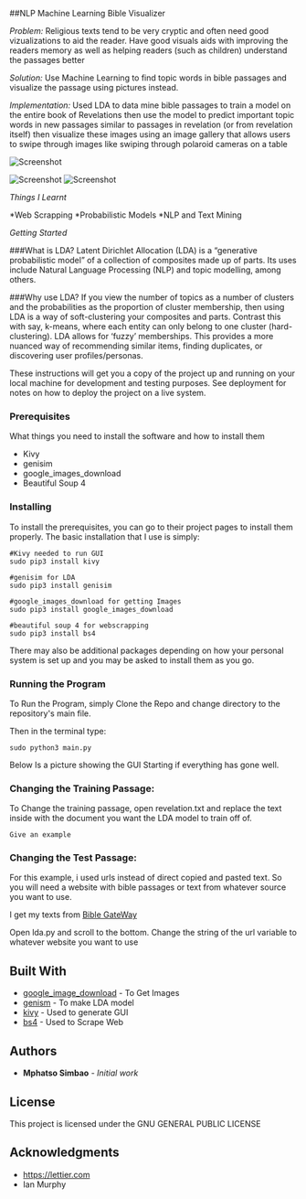 ##NLP Machine Learning Bible Visualizer

*Problem:*
Religious texts tend to be very cryptic and often need good vizualizations to aid the reader. Have good visuals aids with improving the readers memory as well as helping readers (such as children) understand the passages better

*Solution:*
Use Machine Learning to find topic words in bible passages and visualize the passage using pictures instead.

*Implementation:*
Used LDA to data mine bible passages to train a model on the entire book of Revelations then use the model to predict important topic words in new
passages similar to passages in revelation (or from revelation itself) then visualize these images using an image gallery that allows users
to swipe through images like swiping through polaroid cameras on a table

![Screenshot](https://github.com/msimbao/bible_lda_visualizer/blob/master/screen.gif)

![Screenshot](https://github.com/msimbao/bible_lda_visualizer/blob/master/Screen1.png)
![Screenshot](https://github.com/msimbao/bible_lda_visualizer/blob/master/Screen2.png)

*Things I Learnt*

*Web Scrapping
*Probabilistic Models
*NLP and Text Mining

*Getting Started*

###What is LDA?
Latent Dirichlet Allocation (LDA) is a “generative probabilistic model” of a collection of composites made up of parts. Its uses include Natural Language Processing (NLP) and topic modelling, among others.

###Why use LDA?
If you view the number of topics as a number of clusters and the probabilities as the proportion of cluster membership, then using LDA is a way of soft-clustering your composites and parts.
Contrast this with say, k-means, where each entity can only belong to one cluster (hard-clustering). LDA allows for ‘fuzzy’ memberships. This provides a more nuanced way of recommending similar items, finding duplicates, or discovering user profiles/personas.

These instructions will get you a copy of the project up and running on your local machine for development and testing purposes. See deployment for notes on how to deploy the project on a live system.

### Prerequisites

What things you need to install the software and how to install them

* Kivy
* genisim
* google_images_download
* Beautiful Soup 4

### Installing

To install the prerequisites, you can go to their project pages to install them properly. The basic installation that I use is simply:

```
#Kivy needed to run GUI
sudo pip3 install kivy

#genisim for LDA
sudo pip3 install genisim

#google_images_download for getting Images
sudo pip3 install google_images_download

#beautiful soup 4 for webscrapping
sudo pip3 install bs4
```

There may also be additional packages depending on how your personal system is set up and you may be asked to install them as you go.

### Running the Program

To Run the Program, simply Clone the Repo and change directory to the repository's main file.

Then in the terminal type:

```
sudo python3 main.py
```

Below Is a picture showing the GUI Starting if everything has gone well.


### Changing the Training Passage:

To Change the training passage, open revelation.txt and replace the text inside with the document you want the LDA model to train off of.

```
Give an example
```
### Changing the Test Passage:

For this example, i used urls instead of direct copied and pasted text. So you will need a website with bible passages or 
text from whatever source you want to use.

I get my texts from [Bible GateWay](https://www.biblegateway.com/passage/?search=Revelation+11&version=NIV)

Open lda.py and scroll to the bottom. Change the string of the url variable to whatever website you want to use

## Built With

* [google_image_download](https://github.com/kootenpv/whereami) - To Get Images
* [genism](https://pypi.org/project/soundcloud-lib/) - To make LDA model
* [kivy](https://kivy.org/) - Used to generate GUI 
* [bs4](https://www.crummy.com/software/BeautifulSoup/bs4/doc/) - Used to Scrape Web


## Authors

* **Mphatso Simbao** - *Initial work* 

## License

This project is licensed under the GNU GENERAL PUBLIC LICENSE

## Acknowledgments

* https://lettier.com
* Ian Murphy
